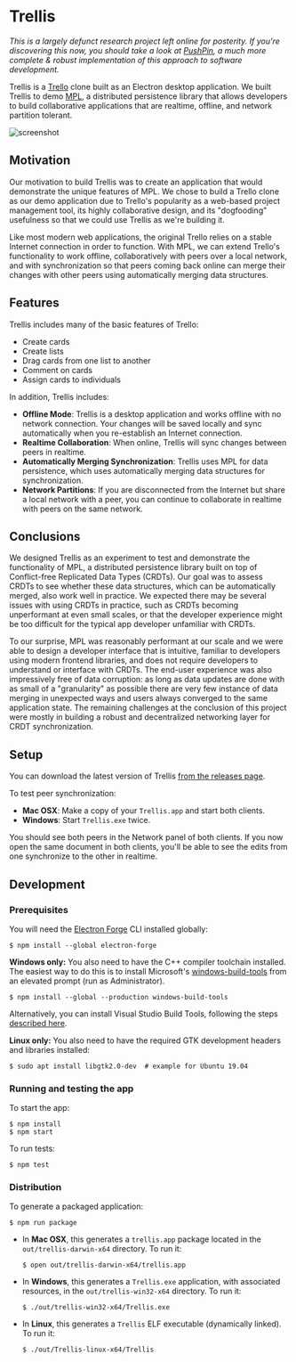 # Trellis

*This is a largely defunct research project left online for posterity. If you're discovering this now, you should take a look at [PushPin](https://github.com/automerge/pushpin), a much more complete & robust implementation of this approach to software development.*

Trellis is a [Trello](https://trello.com/) clone built as an Electron desktop application. We built Trellis to demo [MPL](https://github.com/automerge/mpl), a distributed persistence library that allows developers to build collaborative applications that are realtime, offline, and network partition tolerant.

![screenshot](https://raw.githubusercontent.com/automerge/trellis/master/screenshot.png)

## Motivation

Our motivation to build Trellis was to create an application that would demonstrate the unique features of MPL. We chose to build a Trello clone as our demo application due to Trello's popularity as a web-based project management tool, its highly collaborative design, and its "dogfooding" usefulness so that we could use Trellis as we're building it.

Like most modern web applications, the original Trello relies on a stable Internet connection in order to function. With MPL, we can extend Trello's functionality to work offline, collaboratively with peers over a local network, and with synchronization so that peers coming back online can merge their changes with other peers using automatically merging data structures.

## Features

Trellis includes many of the basic features of Trello:

- Create cards
- Create lists
- Drag cards from one list to another
- Comment on cards
- Assign cards to individuals

In addition, Trellis includes:

- **Offline Mode**: Trellis is a desktop application and works offline with no network connection. Your changes will be saved locally and sync automatically when you re-establish an Internet connection.
- **Realtime Collaboration**: When online, Trellis will sync changes between peers in realtime.
- **Automatically Merging Synchronization**: Trellis uses MPL for data persistence, which uses automatically merging data structures for synchronization.
- **Network Partitions**: If you are disconnected from the Internet but share a local network with a peer, you can continue to collaborate in realtime with peers on the same network.

## Conclusions

We designed Trellis as an experiment to test and demonstrate the functionality of MPL, a distributed persistence library built on top of Conflict-free Replicated Data Types (CRDTs). Our goal was to assess CRDTs to see whether these data structures, which can be automatically merged, also work well in practice. We expected there may be several issues with using CRDTs in practice, such as CRDTs becoming unperformant at even small scales, or that the developer experience might be too difficult for the typical app developer unfamiliar with CRDTs.

To our surprise, MPL was reasonably performant at our scale and we were able to design a developer interface that is intuitive, familiar to developers using modern frontend libraries, and does not require developers to understand or interface with CRDTs. The end-user experience was also impressively free of data corruption: as long as data updates are done with as small of a "granularity" as possible there are very few instance of data merging in unexpected ways and users always converged to the same application state. The remaining challenges at the conclusion of this project were mostly in building a robust and decentralized networking layer for CRDT synchronization.

## Setup

You can download the latest version of Trellis [from the releases page](https://github.com/automerge/trellis/releases).

To test peer synchronization:

- **Mac OSX**: Make a copy of your `Trellis.app` and start both clients.
- **Windows**: Start `Trellis.exe` twice.

You should see both peers in the Network panel of both clients. If you now open the same document in both clients, you'll be able to see the edits from one synchronize to the other in realtime.

## Development

### Prerequisites

You will need the [Electron Forge](https://electronforge.io/) CLI installed globally:

    $ npm install --global electron-forge

**Windows only:** You also need to have the C++ compiler toolchain installed. The easiest way to do this is to install Microsoft's [windows-build-tools](https://github.com/felixrieseberg/windows-build-tools) from an elevated prompt (run as Administrator).

    $ npm install --global --production windows-build-tools

Alternatively, you can install Visual Studio Build Tools, following the steps [described here](https://github.com/nodejs/node-gyp#on-windows).

**Linux only:** You also need to have the required GTK development headers and libraries installed:

    $ sudo apt install libgtk2.0-dev  # example for Ubuntu 19.04

### Running and testing the app

To start the app:

    $ npm install
    $ npm start

To run tests:

    $ npm test

### Distribution

To generate a packaged application:

    $ npm run package

- In **Mac OSX**, this generates a `trellis.app` package located in the `out/trellis-darwin-x64` directory. To run it:

  ```
  $ open out/trellis-darwin-x64/trellis.app
  ```

- In **Windows**, this generates a `Trellis.exe` application, with associated resources, in the `out/trellis-win32-x64` directory. To run it:
  ```
  $ ./out/trellis-win32-x64/Trellis.exe
  ```
  
- In **Linux**, this generates a `Trellis` ELF executable (dynamically linked). To run it:

  ```
  $ ./out/Trellis-linux-x64/Trellis
  ```

